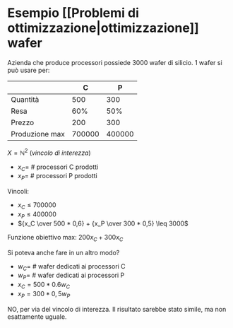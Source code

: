 # Esempio [[Problemi di ottimizzazione|ottimizzazione]] wafer

Azienda che produce processori possiede 3000 wafer di silicio. 1 wafer si può usare per:

|                | C      | P      |
| -------------- | ------ | ------ |
| Quantità       | 500    | 300    |
| Resa           | 60%    | 50%    |
| Prezzo         | 200    | 300    |
| Produzione max | 700000 | 400000 |

$X=\mathbb{N}^2$ (*vincolo di interezza*)

- $x_C=$ # processori C prodotti
- $x_P=$ # processori P prodotti

Vincoli:

- $x_C \leq 700000$
- $x_P \leq 400000$
- ${x_C \over 500 * 0,6} + {x_P \over 300 * 0,5} \leq 3000$

Funzione obiettivo max: $200x_C+300x_C$

Si poteva anche fare in un altro modo?

- $w_C=$ # wafer dedicati ai processori C
- $w_P=$ # wafer dedicati ai processori P
- $x_C=500*0.6w_C$
- $x_P=300*0,5w_P$

NO, per via del vincolo di interezza. Il risultato sarebbe stato simile, ma non esattamente uguale.
